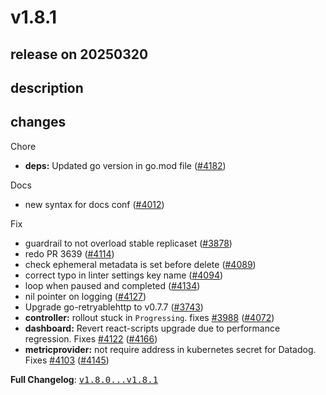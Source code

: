# v1.8.1

## release on 20250320

## description

## changes

Chore

* <strong>deps:</strong> Updated go version in go.mod file (<a href="https://github.com/argoproj/argo-rollouts/issues/4182" data-hovercard-type="pull_request" data-hovercard-url="/argoproj/argo-rollouts/pull/4182/hovercard">#4182</a>)

Docs

* new syntax for docs conf (<a href="https://github.com/argoproj/argo-rollouts/issues/4012" data-hovercard-type="pull_request" data-hovercard-url="/argoproj/argo-rollouts/pull/4012/hovercard">#4012</a>)

Fix

* guardrail to not overload stable replicaset (<a href="https://github.com/argoproj/argo-rollouts/issues/3878" data-hovercard-type="pull_request" data-hovercard-url="/argoproj/argo-rollouts/pull/3878/hovercard">#3878</a>)
* redo PR 3639 (<a href="https://github.com/argoproj/argo-rollouts/issues/4114" data-hovercard-type="pull_request" data-hovercard-url="/argoproj/argo-rollouts/pull/4114/hovercard">#4114</a>)
* check ephemeral metadata is set before delete (<a href="https://github.com/argoproj/argo-rollouts/issues/4089" data-hovercard-type="pull_request" data-hovercard-url="/argoproj/argo-rollouts/pull/4089/hovercard">#4089</a>)
* correct typo in linter settings key name (<a href="https://github.com/argoproj/argo-rollouts/issues/4094" data-hovercard-type="pull_request" data-hovercard-url="/argoproj/argo-rollouts/pull/4094/hovercard">#4094</a>)
* loop when paused and completed (<a href="https://github.com/argoproj/argo-rollouts/issues/4134" data-hovercard-type="pull_request" data-hovercard-url="/argoproj/argo-rollouts/pull/4134/hovercard">#4134</a>)
* nil pointer on logging (<a href="https://github.com/argoproj/argo-rollouts/issues/4127" data-hovercard-type="pull_request" data-hovercard-url="/argoproj/argo-rollouts/pull/4127/hovercard">#4127</a>)
* Upgrade go-retryablehttp to v0.7.7 (<a href="https://github.com/argoproj/argo-rollouts/issues/3743" data-hovercard-type="pull_request" data-hovercard-url="/argoproj/argo-rollouts/pull/3743/hovercard">#3743</a>)
* <strong>controller:</strong> rollout stuck in <code>Progressing</code>. fixes <a href="https://github.com/argoproj/argo-rollouts/issues/3988" data-hovercard-type="issue" data-hovercard-url="/argoproj/argo-rollouts/issues/3988/hovercard">#3988</a> (<a href="https://github.com/argoproj/argo-rollouts/issues/4072" data-hovercard-type="pull_request" data-hovercard-url="/argoproj/argo-rollouts/pull/4072/hovercard">#4072</a>)
* <strong>dashboard:</strong> Revert react-scripts upgrade due to performance regression. Fixes <a href="https://github.com/argoproj/argo-rollouts/issues/4122" data-hovercard-type="issue" data-hovercard-url="/argoproj/argo-rollouts/issues/4122/hovercard">#4122</a> (<a href="https://github.com/argoproj/argo-rollouts/issues/4166" data-hovercard-type="pull_request" data-hovercard-url="/argoproj/argo-rollouts/pull/4166/hovercard">#4166</a>)
* <strong>metricprovider:</strong> not require address in kubernetes secret for Datadog. Fixes <a href="https://github.com/argoproj/argo-rollouts/issues/4103" data-hovercard-type="issue" data-hovercard-url="/argoproj/argo-rollouts/issues/4103/hovercard">#4103</a> (<a href="https://github.com/argoproj/argo-rollouts/issues/4145" data-hovercard-type="pull_request" data-hovercard-url="/argoproj/argo-rollouts/pull/4145/hovercard">#4145</a>)

<strong>Full Changelog</strong>: <a class="commit-link" href="https://github.com/argoproj/argo-rollouts/compare/v1.8.0...v1.8.1"><tt>v1.8.0...v1.8.1</tt></a>

